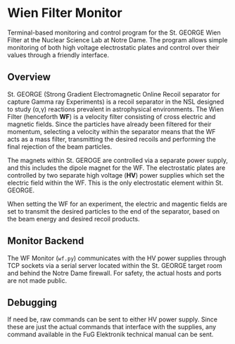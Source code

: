 Wien Filter Monitor
===================

Terminal-based monitoring and control program for the St. GEORGE Wien Filter at
the Nuclear Science Lab at Notre Dame. The program allows simple monitoring of
both high voltage electrostatic plates and control over their values through
a friendly interface.


Overview
--------

St. GEORGE (Strong Gradient Electromagnetic Online Recoil separator for capture
Gamma ray Experiments) is a recoil separator in the NSL designed to study (α,γ)
reactions prevalent in astrophysical environments. The Wien Filter (henceforth
**WF**) is a velocity filter consisting of cross electric and magnetic fields.
Since the particles have already been filtered for their momentum, selecting a
velocity within the separator means that the WF acts as a mass filter,
transmitting the desired recoils and performing the final rejection of the beam
particles.

The magnets within St. GEROGE are controlled via a separate power supply, and
this includes the dipole magnet for the WF. The electrostatic plates are
controlled by two separate high voltage (**HV**) power supplies which set the
electric field within the WF. This is the only electrostatic element within St.
GEORGE.

When setting the WF for an experiment, the electric and magentic fields are set
to transmit the desired particles to the end of the separator, based on the beam
energy and desired recoil products.


Monitor Backend
---------------

The WF Monitor (`wf.py`) communicates with the HV power supplies through TCP
sockets via a serial server located within the St. GEORGE target room and behind
the Notre Dame firewall. For safety, the actual hosts and ports are not made
public.


Debugging
---------

If need be, raw commands can be sent to either HV power supply. Since these are
just the actual commands that interface with the supplies, any command available
in the FuG Elektronik technical manual can be sent.
